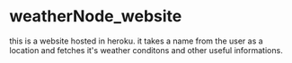 # weatherNode_website
this is a website hosted in heroku. it takes a name from the user as a location and fetches it's weather conditons and other useful informations.
